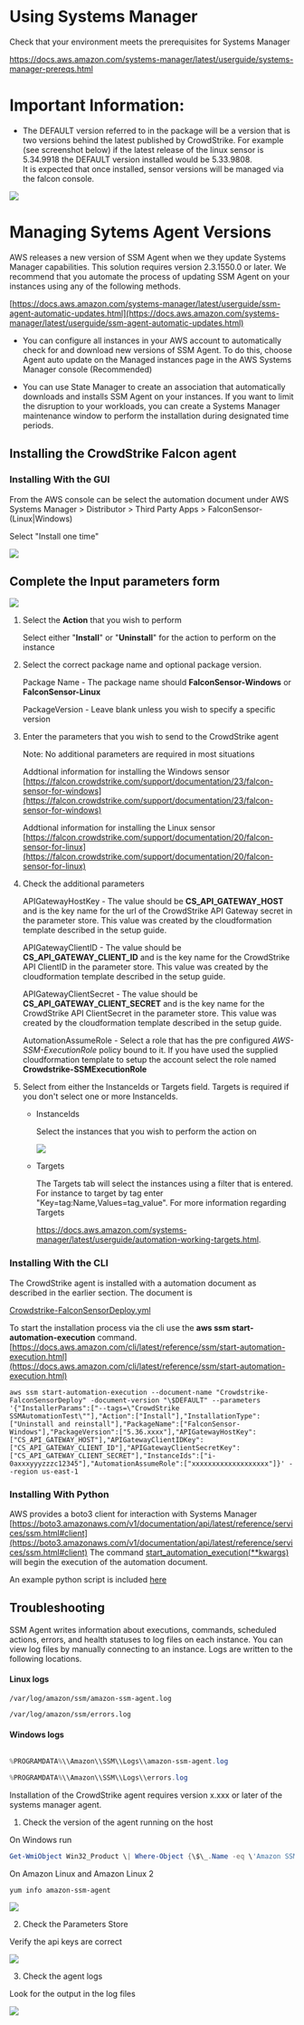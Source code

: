 Using Systems Manager
=====================

Check that your environment meets the prerequisites for Systems Manager

<https://docs.aws.amazon.com/systems-manager/latest/userguide/systems-manager-prereqs.html>


# Important Information: 

* The DEFAULT version referred to in the package will be a version that is two versions behind the latest published by CrowdStrike. For example (see screenshot below)
if the latest release of the linux sensor is 5.34.9918 the DEFAULT version installed would be 5.33.9808.  
It is expected that once installed, sensor versions will be managed via the falcon console.

![](./media/downloads.png) 

# Managing Sytems Agent Versions
AWS releases a new version of SSM Agent when we they update Systems Manager capabilities. This solution requires version 2.3.1550.0 or later. We recommend that you automate the process of updating SSM Agent on your instances using any of the following methods.

[https://docs.aws.amazon.com/systems-manager/latest/userguide/ssm-agent-automatic-updates.html](https://docs.aws.amazon.com/systems-manager/latest/userguide/ssm-agent-automatic-updates.html)
* You can configure all instances in your AWS account to automatically check for and download new versions of SSM Agent. To do this, choose Agent auto update on the Managed instances page in the AWS Systems Manager console (Recommended)

* You can use State Manager to create an association that automatically downloads and installs SSM Agent on your instances. If you want to limit the disruption to your workloads, you can create a Systems Manager maintenance window to perform the installation during designated time periods.



## Installing the CrowdStrike Falcon agent 
### Installing With the GUI
From the AWS console can be select the automation document under AWS Systems Manager \> Distributor \> Third
Party Apps > FalconSensor-(Linux\|Windows) 

Select "Install one time"


![](.//media/image1.png)

## Complete the Input parameters form


![](.//media/image2.png)

      

1. Select the **Action** that you wish to perform

    Select either "**Install**" or "**Uninstall**" for the action to perform on the instance

2. Select the correct package name and optional package version.

   Package Name - The package name should **FalconSensor-Windows** or **FalconSensor-Linux**

   PackageVersion - Leave blank unless you wish to specify a specific version
    
3. Enter the parameters that you wish to send to the CrowdStrike agent
    
    Note: No additional parameters are required in most situations
    
    Addtional information for installing the Windows sensor [https://falcon.crowdstrike.com/support/documentation/23/falcon-sensor-for-windows](https://falcon.crowdstrike.com/support/documentation/23/falcon-sensor-for-windows)

    Addtional information for installing the Linux sensor [https://falcon.crowdstrike.com/support/documentation/20/falcon-sensor-for-linux](https://falcon.crowdstrike.com/support/documentation/20/falcon-sensor-for-linux)
    
4. Check the additional parameters

   APIGatewayHostKey - The value should be **CS_API_GATEWAY_HOST** and is the key name for the url of the CrowdStrike API Gateway secret in the parameter store.  This value was created by the cloudformation template described in the setup guide.

   APIGatewayClientID - The value should be **CS_API_GATEWAY_CLIENT_ID** and is the key name for the CrowdStrike API ClientID in the parameter store.  This value was created by the cloudformation template described in the setup guide.
   
   APIGatewayClientSecret - The value should be **CS_API_GATEWAY_CLIENT_SECRET** and is the key name for the CrowdStrike API ClientSecret in the parameter store.  This value was created by the cloudformation template described in the setup guide.
   
   AutomationAssumeRole - Select a role that has the pre configured *AWS-SSM-ExecutionRole* policy
    bound to it. If you have used the supplied cloudformation template to setup the account select the role named
    **Crowdstrike-SSMExecutionRole**

5. Select from either the InstanceIds or Targets field. Targets is required if you don\'t select one or more InstanceIds.

    - InstanceIds

        Select the instances that you wish to perform the action on

        ![](.//media/image3.png)

    - Targets

        The Targets tab will select the instances using a filter that is entered. For instance to target by tag enter "Key=tag:Name,Values=tag_value". For more information regarding Targets

        <https://docs.aws.amazon.com/systems-manager/latest/userguide/automation-working-targets.html>.
  

### Installing With the CLI

The CrowdStrike agent is installed with a automation document as described in the earlier section.  The document is
 
[Crowdstrike-FalconSensorDeploy.yml](./documents/Crowdstrike-FalconSensorDeploy.yml)


To start the installation process via the cli use the **aws ssm start-automation-execution** command.
 [https://docs.aws.amazon.com/cli/latest/reference/ssm/start-automation-execution.html](https://docs.aws.amazon.com/cli/latest/reference/ssm/start-automation-execution.html)
 
 ```console
aws ssm start-automation-execution --document-name "Crowdstrike-FalconSensorDeploy" -document-version "\$DEFAULT" --parameters '{"InstallerParams":["--tags=\"CrowdStrike SSMAutomationTest\""],"Action":["Install"],"InstallationType":["Uninstall and reinstall"],"PackageName":["FalconSensor-Windows"],"PackageVersion":["5.36.xxxx"],"APIGatewayHostKey":["CS_API_GATEWAY_HOST"],"APIGatewayClientIDKey":["CS_API_GATEWAY_CLIENT_ID"],"APIGatewayClientSecretKey":["CS_API_GATEWAY_CLIENT_SECRET"],"InstanceIds":["i-0axxxyyyzzzc12345"],"AutomationAssumeRole":["xxxxxxxxxxxxxxxxxxx"]}' --region us-east-1
```

### Installing With Python

AWS provides a boto3 client for interaction with Systems Manager [https://boto3.amazonaws.com/v1/documentation/api/latest/reference/services/ssm.html#client](https://boto3.amazonaws.com/v1/documentation/api/latest/reference/services/ssm.html#client)
The command [start_automation_execution(**kwargs)](https://boto3.amazonaws.com/v1/documentation/api/latest/reference/services/ssm.html#SSM.Client.start_automation_execution) will begin the execution of the automation document.

An example python script is included [here](python-example/example_aws_ssm_package_installation.py)



## Troubleshooting


SSM Agent writes information about executions, commands, scheduled
actions, errors, and health statuses to log files on each instance. You
can view log files by manually connecting to an instance. Logs are
written to the following locations.

#### Linux logs
 ```console
/var/log/amazon/ssm/amazon-ssm-agent.log

/var/log/amazon/ssm/errors.log
```

#### Windows logs
```powershell

%PROGRAMDATA%\\Amazon\\SSM\\Logs\\amazon-ssm-agent.log

%PROGRAMDATA%\\Amazon\\SSM\\Logs\\errors.log
```

Installation of the CrowdStrike agent requires version x.xxx or later of
the systems manager agent.

1.  Check the version of the agent running on the host

On Windows run

```powershell
Get-WmiObject Win32_Product \| Where-Object {\$\_.Name -eq \'Amazon SSM Agent\'} \| Select-Object Name,Version
```

On Amazon Linux and Amazon Linux 2

```shell script
yum info amazon-ssm-agent
```

![](.//media/image4.png)

2.  Check the Parameters Store

Verify the api keys are correct

![](.//media/image5.png)

3.  Check the agent logs

Look for the output in the log files

![](.//media/image6.png)
